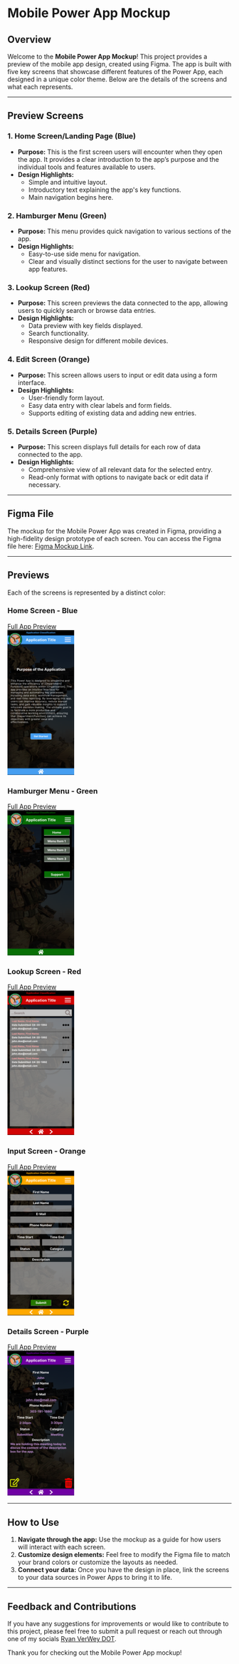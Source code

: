 # Mobile Power App Mockup

## Overview
Welcome to the **Mobile Power App Mockup**! This project provides a preview of the mobile app design, created using Figma. The app is built with five key screens that showcase different features of the Power App, each designed in a unique color theme. Below are the details of the screens and what each represents.

---

## Preview Screens

### 1. **Home Screen/Landing Page (Blue)**
- **Purpose:** This is the first screen users will encounter when they open the app. It provides a clear introduction to the app’s purpose and the individual tools and features available to users.
- **Design Highlights:** 
  - Simple and intuitive layout.
  - Introductory text explaining the app's key functions.
  - Main navigation begins here.

### 2. **Hamburger Menu (Green)**
- **Purpose:** This menu provides quick navigation to various sections of the app. 
- **Design Highlights:**
  - Easy-to-use side menu for navigation.
  - Clear and visually distinct sections for the user to navigate between app features.
  
### 3. **Lookup Screen (Red)**
- **Purpose:** This screen previews the data connected to the app, allowing users to quickly search or browse data entries.
- **Design Highlights:**
  - Data preview with key fields displayed.
  - Search functionality.
  - Responsive design for different mobile devices.

### 4. **Edit Screen (Orange)**
- **Purpose:** This screen allows users to input or edit data using a form interface.
- **Design Highlights:**
  - User-friendly form layout.
  - Easy data entry with clear labels and form fields.
  - Supports editing of existing data and adding new entries.

### 5. **Details Screen (Purple)**
- **Purpose:** This screen displays full details for each row of data connected to the app.
- **Design Highlights:**
  - Comprehensive view of all relevant data for the selected entry.
  - Read-only format with options to navigate back or edit data if necessary.

---

## Figma File
The mockup for the Mobile Power App was created in Figma, providing a high-fidelity design prototype of each screen. You can access the Figma file here: [Figma Mockup Link](https://github.com/RyanVerWey/PowerApps/blob/main/App%20Mock%20Ups/Mobile%20Apps/Demo%20Phone%20Apps.fig).

---

## Previews
Each of the screens is represented by a distinct color: <br>
### Home Screen - Blue
[Full App Preview](https://github.com/RyanVerWey/PowerApps/tree/main/App%20Mock%20Ups/Mobile%20Apps/Blue%20Power%20App)<br>
<img src="https://github.com/RyanVerWey/PowerApps/blob/main/App%20Mock%20Ups/Mobile%20Apps/Blue%20Power%20App/HomeScreenPreview.png?raw=true" alt="Blue" width="150"/><br>

### Hamburger Menu - Green
[Full App Preview](https://github.com/RyanVerWey/PowerApps/tree/main/App%20Mock%20Ups/Mobile%20Apps/Green%20Power%20App)<br>
<img src="https://github.com/RyanVerWey/PowerApps/blob/main/App%20Mock%20Ups/Mobile%20Apps/Green%20Power%20App/HamburgerMenuPreview.png?raw=true" alt="Green" width="150"/><br>

### Lookup Screen - Red
[Full App Preview](https://github.com/RyanVerWey/PowerApps/tree/main/App%20Mock%20Ups/Mobile%20Apps/Red%20Power%20App)<br>
<img src="https://github.com/RyanVerWey/PowerApps/blob/main/App%20Mock%20Ups/Mobile%20Apps/Red%20Power%20App/LookupScreenPreview.png?raw=true" alt="Red" width="150"/>

### Input Screen - Orange
[Full App Preview](https://github.com/RyanVerWey/PowerApps/tree/main/App%20Mock%20Ups/Mobile%20Apps/Orange%20Power%20App)<br>
<img src="https://github.com/RyanVerWey/PowerApps/blob/main/App%20Mock%20Ups/Mobile%20Apps/Orange%20Power%20App/InputScreenPreview.png?raw=true" alt="Orange" width="150"/>

### Details Screen - Purple
[Full App Preview](https://github.com/RyanVerWey/PowerApps/tree/main/App%20Mock%20Ups/Mobile%20Apps/Purple%20Power%20App)<br>
<img src="https://github.com/RyanVerWey/PowerApps/blob/main/App%20Mock%20Ups/Mobile%20Apps/Purple%20Power%20App/DetailsScreenPreview.png?raw=true" alt="Purple" width="150"/>

---

## How to Use
1. **Navigate through the app:** Use the mockup as a guide for how users will interact with each screen.
2. **Customize design elements:** Feel free to modify the Figma file to match your brand colors or customize the layouts as needed.
3. **Connect your data:** Once you have the design in place, link the screens to your data sources in Power Apps to bring it to life.

---

## Feedback and Contributions
If you have any suggestions for improvements or would like to contribute to this project, please feel free to submit a pull request or reach out through one of my socials [Ryan VerWey DOT](https://dot.cards/ryanverwey).

Thank you for checking out the Mobile Power App mockup!
